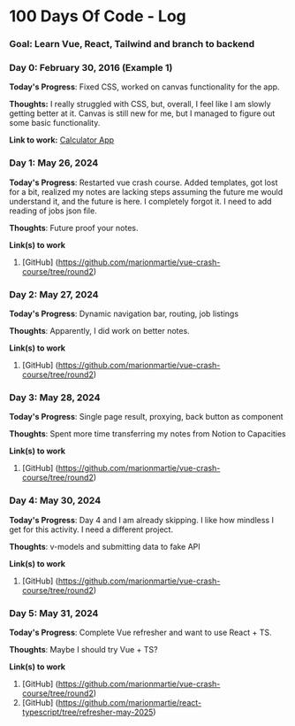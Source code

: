 # 100 Days Of Code - Log

### Goal: Learn Vue, React, Tailwind and branch to backend

### Day 0: February 30, 2016 (Example 1)

**Today's Progress**: Fixed CSS, worked on canvas functionality for the app.

**Thoughts:** I really struggled with CSS, but, overall, I feel like I am slowly getting better at it. Canvas is still new for me, but I managed to figure out some basic functionality.

**Link to work:** [Calculator App](http://www.example.com)

### Day 1: May 26, 2024

**Today's Progress**: Restarted vue crash course. Added templates, got lost for a bit, realized my notes are lacking steps assuming the future me would understand it, and the future is here. I completely forgot it. I need to add reading of jobs json file.

**Thoughts**: Future proof your notes.

**Link(s) to work**
1. [GitHub] (https://github.com/marionmartie/vue-crash-course/tree/round2)

### Day 2: May 27, 2024

**Today's Progress**: Dynamic navigation bar, routing, job listings

**Thoughts**: Apparently, I did work on better notes.

**Link(s) to work**
1. [GitHub] (https://github.com/marionmartie/vue-crash-course/tree/round2)

### Day 3: May 28, 2024

**Today's Progress**: Single page result, proxying, back button as component

**Thoughts**: Spent more time transferring my notes from Notion to Capacities

**Link(s) to work**
1. [GitHub] (https://github.com/marionmartie/vue-crash-course/tree/round2)

### Day 4: May 30, 2024

**Today's Progress**: Day 4 and I am already skipping. I like how mindless I get for this activity. I need a different project.

**Thoughts**: v-models and submitting data to fake API

**Link(s) to work**
1. [GitHub] (https://github.com/marionmartie/vue-crash-course/tree/round2)

### Day 5: May 31, 2024

**Today's Progress**: Complete Vue refresher and want to use React + TS.

**Thoughts**: Maybe I should try Vue + TS?

**Link(s) to work**
1. [GitHub] (https://github.com/marionmartie/vue-crash-course/tree/round2)
2. [GitHub] (https://github.com/marionmartie/react-typescript/tree/refresher-may-2025)